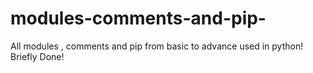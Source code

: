 # modules-comments-and-pip-
All modules , comments and pip from basic to advance used in python! Briefly Done!
